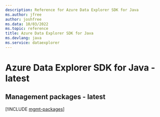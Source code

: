 ```yaml
---
description: Reference for Azure Data Explorer SDK for Java
ms.author: jfree
author: joshfree
ms.data: 10/03/2022
ms.topic: reference
title: Azure Data Explorer SDK for Java
ms.devlang: java
ms.service: dataexplorer
---
```

# Azure Data Explorer SDK for Java - latest

## Management packages - latest
[!INCLUDE [mgmt-packages](data-explorer-mgmt-index.md)]